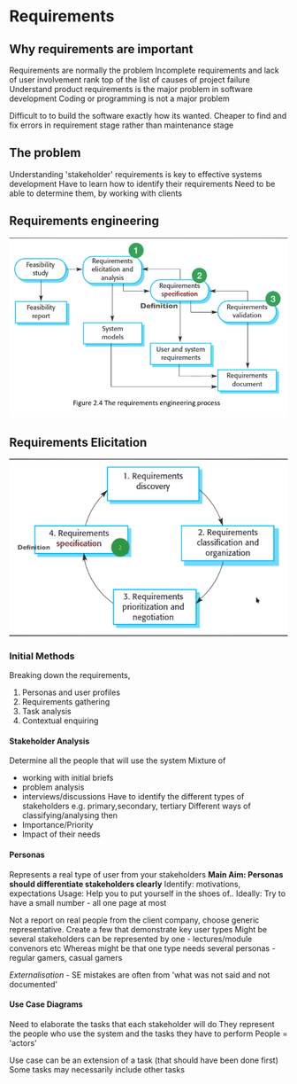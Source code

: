 # Requirements
## Why requirements are important
Requirements are normally the problem
Incomplete requirements and lack of user involvement rank top of the list of causes of project failure
Understand product requirements is the major problem in software development
Coding or programming is not a major problem

Difficult to to build the software exactly how its wanted.
Cheaper to find and fix errors in requirement stage rather than maintenance stage
## The problem
Understanding 'stakeholder' requirements is key to effective systems development
Have to learn how to identify their requirements
Need to be able to determine them, by working with clients

## Requirements engineering
![295e4c8f628418e67493960410f021ba.png](../_resources/295e4c8f628418e67493960410f021ba.png)
## Requirements Elicitation
![76bf83c474ff1bc47369867dfa3de703.png](../_resources/76bf83c474ff1bc47369867dfa3de703.png)
### Initial Methods
Breaking down the requirements, 
1. Personas and user profiles
2. Requirements gathering
3. Task analysis
4. Contextual enquiring 
#### Stakeholder Analysis 
Determine all the people that will use the system
Mixture of
- working with initial briefs
- problem analysis
- interviews/discussions
Have to identify the different types of stakeholders e.g. primary,secondary, tertiary
Different ways of classifying/analysing then
- Importance/Priority
- Impact of their needs
#### Personas
Represents a real type of user from your stakeholders
**Main Aim: Personas should differentiate stakeholders clearly**
Identify: motivations, expectations
Usage: Help you to put yourself in the shoes of..
Ideally: Try to have a small number - all one page at most

Not a report on real people from the client company, choose generic representative.
Create a few that demonstrate key user types
Might be several stakeholders can be represented by one - lectures/module convenors etc
Whereas might be that one type needs several personas - regular gamers, casual gamers

*Externalisation* - SE mistakes are often from 'what was not said and not documented'

#### Use Case Diagrams
Need to elaborate the tasks that each stakeholder will do
They represent the people who use the system and the tasks they have to perform
People = 'actors'

Use case can be an extension of a task (that should have been done first)
Some tasks may necessarily include other tasks